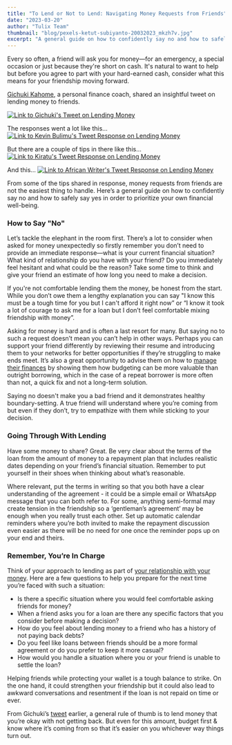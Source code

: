 ```yaml
---
title: "To Lend or Not to Lend: Navigating Money Requests from Friends"
date: "2023-03-20"
author: "Tulix Team"
thumbnail: "blog/pexels-ketut-subiyanto-20032023_mkzh7v.jpg"
excerpt: "A general guide on how to confidently say no and how to safely say yes in different situations."
---
```


Every so often, a friend will ask you for money—for an emergency, a special occasion or just because they're short on cash. It's natural to want to help but before you agree to part with your hard-earned cash, consider what this means for your friendship moving forward.

[Gichuki Kahome](https://twitter.com/kahome_steve "Link to Gichuki Kahome's Twitter Account"), a personal finance coach, shared an insightful tweet on lending money to friends.

[![Link to Gichuki's Tweet on Lending Money](https://res.cloudinary.com/tulix/image/upload/w_717,c_fill/v1679319091/blog/Blog_-_To_Lend_or_Not_to_Lend_01_ctf29t.png "Tweet by @kahome")](https://twitter.com/kahome_steve/status/1634851876360404992)

The responses went a lot like this…
[![Link to Kevin Bulimu's Tweet Response on Lending Money](https://res.cloudinary.com/tulix/image/upload/w_717,c_fill/v1679319093/blog/Blog_-_To_Lend_or_Not_to_Lend_02_xtijte.png "Response by @SirKevynski")](https://twitter.com/SirKevynski/status/1635227907198181376)

But there are a couple of tips in there like this…
[![Link to Kiratu's Tweet Response on Lending Money](https://res.cloudinary.com/tulix/image/upload/w_717,c_fill/v1679319090/blog/Blog_-_To_Lend_or_Not_to_Lend_03_g866ib.png "Response by @Kiratu78")](https://twitter.com/Kiratu78/status/1634863174305435650)

And this…
[![Link to African Writer's Tweet Response on Lending Money](https://res.cloudinary.com/tulix/image/upload/w_717,c_fill/v1679319091/blog/Blog_-_To_Lend_or_Not_to_Lend_04_m7v9vy.png "Response by @africans_writer")](https://twitter.com/africans_writer/status/1634941451330285575)

From some of the tips shared in response, money requests from friends are not the easiest thing to handle. Here’s a general guide on how to confidently say no and how to safely say yes in order to prioritize your own financial well-being.

### How to Say "No"

Let’s tackle the elephant in the room first. There’s a lot to consider when asked for money unexpectedly so firstly remember you don’t need to provide an immediate response—what is your current financial situation? What kind of relationship do you have with your friend? Do you immediately feel hesitant and what could be the reason? Take some time to think and give your friend an estimate of how long you need to make a decision.

If you're not comfortable lending them the money, be honest from the start. While you don’t owe them a lengthy explanation you can say "I know this must be a tough time for you but I can't afford it right now” or “I know it took a lot of courage to ask me for a loan but I don’t feel comfortable mixing friendship with money”.

Asking for money is hard and is often a last resort for many. But saying no to such a request doesn’t mean you can’t help in other ways. Perhaps you can support your friend differently by reviewing their resume and introducing them to your networks for better opportunities if they’re struggling to make ends meet. It’s also a great opportunity to advise them on how to [manage their finances](https://www.tulix.app/blog/Budgeting-Amidst-Inflation "Link to Tulix Blog article on Budgeting") by showing them how budgeting can be more valuable than outright borrowing, which in the case of a repeat borrower is more often than not, a quick fix and not a long-term solution.

Saying no doesn't make you a bad friend and it demonstrates healthy boundary-setting. A true friend will understand where you’re coming from but even if they don’t, try to empathize with them while sticking to your decision.

### Going Through With Lending

Have some money to share? Great. Be very clear about the terms of the loan from the amount of money to a repayment plan that includes realistic dates depending on your friend’s financial situation. Remember to put yourself in their shoes when thinking about what’s reasonable.

Where relevant, put the terms in writing so that you both have a clear understanding of the agreement - it could be a simple email or WhatsApp message that you can both refer to. For some, anything semi-formal may create tension in the friendship so a ‘gentleman’s agreement’ may be enough when you really trust each other. Set up automatic calendar reminders where you’re both invited to make the repayment discussion even easier as there will be no need for one once the reminder pops up on your end and theirs.

### Remember, You’re In Charge

Think of your approach to lending as part of [your relationship with your money](https://www.tulix.app/blog/Five-Ways-To-Improve-Your-Relationship-With-Money "Link to Tulix Blog article on Improving your Relationship with your Money"). Here are a few questions to help you prepare for the next time you’re faced with such a situation:

- Is there a specific situation where you would feel comfortable asking friends for money?
- When a friend asks you for a loan are there any specific factors that you consider before making a decision?
- How do you feel about lending money to a friend who has a history of not paying back debts?
- Do you feel like loans between friends should be a more formal agreement or do you prefer to keep it more casual?
- How would you handle a situation where you or your friend is unable to settle the loan?

Helping friends while protecting your wallet is a tough balance to strike. On the one hand, it could strengthen your friendship but it could also lead to awkward conversations and resentment if the loan is not repaid on time or ever.

From Gichuki’s [tweet](https://twitter.com/kahome_steve/status/1634851876360404992 "Link to Tweet by Gichuki Kahome") earlier, a general rule of thumb is to lend money that you’re okay with not getting back. But even for this amount, budget first & know where it’s coming from so that it’s easier on you whichever way things turn out.
